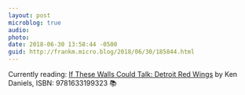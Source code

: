 ```yaml
---
layout: post
microblog: true
audio: 
photo: 
date: 2018-06-30 13:58:44 -0500
guid: http://frankm.micro.blog/2018/06/30/185844.html
---
```

Currently reading: [If These Walls Could Talk: Detroit Red Wings](https://micro.blog/books/9781633199323) by Ken Daniels, ISBN: 9781633199323 📚
